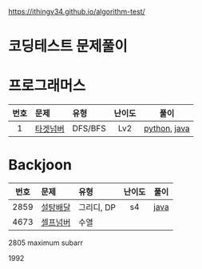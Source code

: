 https://ithingv34.github.io/algorithm-test/


# 코딩테스트 문제풀이 


# 프로그래머스
| 번호 |  문제  | 유형   |         난이도          |        풀이        |
|:---:	|:---	|:---	|:--:|:---:|
|1|[타겟넘버](zerobase/problem/1) |DFS/BFS| Lv2 |[python](../programmers/43165/solution.py), [java](../programmers/43165/Solution.java)|


# Backjoon

| 번호 |  문제  | 유형   |         난이도          |        풀이        |
|:---:	|:---	|:---	|:--:|:---:|
|2859|[설탕배달](https://www.acmicpc.net/problem/2839)|그리디, DP|s4| [java](backjoon/problem/2839/java/Main.java)||
|4673|[셀프넘버](https://www.acmicpc.net/problem/4673)|수열| 
2805
maximum subarr

1992
